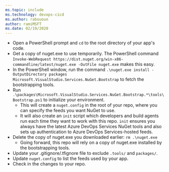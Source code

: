 ```yaml
---
ms.topic: include
ms.technology: devops-cicd
ms.author: rabououn
author: ramiMSFT
ms.date: 02/19/2020
---
```


- Open a PowerShell prompt and `cd` to the root directory of your app's code.
- Get a copy of nuget.exe to use temporarily. The PowerShell command `Invoke-WebRequest https://dist.nuget.org/win-x86-commandline/latest/nuget.exe -OutFile nuget.exe` makes this easy.
- In the PowerShell window, run the command `.\nuget.exe install -OutputDirectory packages Microsoft.VisualStudio.Services.NuGet.Bootstrap` to fetch the bootstrapping tools.
- Run `.\packages\Microsoft.VisualStudio.Services.NuGet.Bootstrap.*\tools\Bootstrap.ps1` to initialize your environment.
  - This will create a `nuget.config` in the root of your repo, where you can specify the feeds you want NuGet to use.
  - It will also create an `init` script which developers and build agents run each time they want to work with this repo. `init` ensures you always have the latest Azure DevOps Services NuGet tools and also sets up authentication to Azure DevOps Services-hosted feeds.
- Delete the copy of nuget.exe you downloaded earlier: `rm .\nuget.exe`
  - Going forward, this repo will rely on a copy of nuget.exe installed by the bootstrapping tools.
- Update your .gitignore/.tfignore file to exclude `.tools/` and `packages/`.
- Update `nuget.config` to list the feeds used by your app.
- Check in the changes to your repo.
